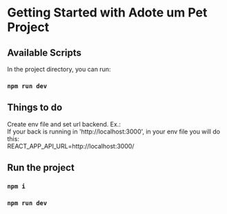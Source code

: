 # Getting Started with Adote um Pet Project

## Available Scripts

In the project directory, you can run:

### `npm run dev`

## Things to do

Create env file and set url backend. Ex.:\
If your back is running in 'http://localhost:3000', in your env file you will do this:\
REACT_APP_API_URL=http://localhost:3000/

## Run the project

### `npm i`
### `npm run dev`

